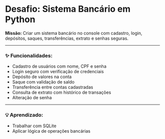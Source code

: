 # Desafio: Sistema Bancário em Python


**Missão:** Criar um sistema bancário no console com cadastro, login, depósitos, saques, transferências, extrato e senhas seguras.

---

### ✨ Funcionalidades:
* Cadastro de usuários com nome, CPF e senha
* Login seguro com verificação de credenciais
* Depósito de valores na conta
* Saque com validação de saldo
* Transferência entre contas cadastradas
* Consulta de extrato com histórico de transações
* Alteração de senha

---

### 💡 Aprendizado:
* Trabalhar com SQLite
* Aplicar lógica de operações bancárias
